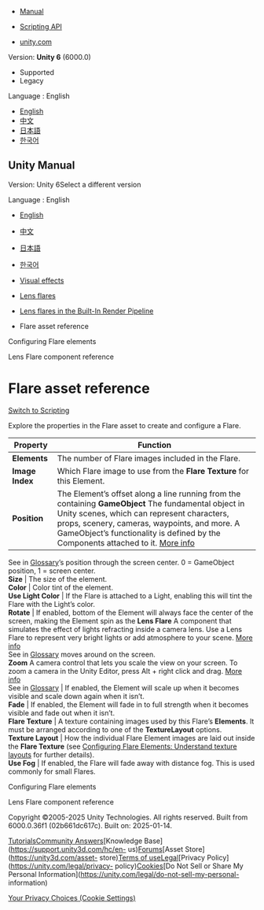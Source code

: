 [](https://docs.unity3d.com)

  * [Manual](../Manual/index.html)
  * [Scripting API](../ScriptReference/index.html)

  * [unity.com](https://unity.com/)

Version: **Unity 6** (6000.0)

  * Supported
  * Legacy

Language : English

  * [English](/Manual/class-Flare.html)
  * [中文](/cn/current/Manual/class-Flare.html)
  * [日本語](/ja/current/Manual/class-Flare.html)
  * [한국어](/kr/current/Manual/class-Flare.html)

[](https://docs.unity3d.com)

## Unity Manual

Version: Unity 6Select a different version

Language : English

  * [English](/Manual/class-Flare.html)
  * [中文](/cn/current/Manual/class-Flare.html)
  * [日本語](/ja/current/Manual/class-Flare.html)
  * [한국어](/kr/current/Manual/class-Flare.html)

  * [Visual effects](visual-effects.html)
  * [Lens flares](visual-effects-lens-flares.html)
  * [Lens flares in the Built-In Render Pipeline](lens-flare-birp.html)
  * Flare asset reference

[](configuring-flare-elements.html)

Configuring Flare elements

[](class-LensFlare.html)

Lens Flare component reference

# Flare asset reference

[Switch to Scripting](../ScriptReference/Flare.html "Go to Flare page in the
Scripting Reference")

Explore the properties in the Flare asset to create and configure a Flare.

**Property** | **Function**  
---|---  
**Elements** | The number of Flare images included in the Flare.  
**Image Index** | Which Flare image to use from the **Flare Texture** for this Element.  
**Position** | The Element’s offset along a line running from the containing **GameObject** The fundamental object in Unity scenes, which can represent characters, props, scenery, cameras, waypoints, and more. A GameObject’s functionality is defined by the Components attached to it. [More info](class-GameObject.html)  
See in [Glossary](Glossary.html#GameObject)’s position through the screen
center. 0 = GameObject position, 1 = screen center.  
**Size** | The size of the element.  
**Color** | Color tint of the element.  
**Use Light Color** | If the Flare is attached to a Light, enabling this will tint the Flare with the Light’s color.  
**Rotate** | If enabled, bottom of the Element will always face the center of the screen, making the Element spin as the **Lens Flare** A component that simulates the effect of lights refracting inside a camera lens. Use a Lens Flare to represent very bright lights or add atmosphere to your scene. [More info](class-LensFlare.html)  
See in [Glossary](Glossary.html#LensFlare) moves around on the screen.  
**Zoom** A camera control that lets you scale the view on your screen. To zoom
a camera in the Unity Editor, press Alt + right click and drag. [More
info](SceneViewNavigation.html)  
See in [Glossary](Glossary.html#zoom) | If enabled, the Element will scale up when it becomes visible and scale down again when it isn’t.  
**Fade** | If enabled, the Element will fade in to full strength when it becomes visible and fade out when it isn’t.  
**Flare Texture** | A texture containing images used by this Flare’s **Elements**. It must be arranged according to one of the **TextureLayout** options.  
**Texture Layout** | How the individual Flare Element images are laid out inside the **Flare Texture** (see [Configuring Flare Elements: Understand texture layouts](configuring-flare-elements.html#texture-layouts) for further details).  
**Use Fog** | If enabled, the Flare will fade away with distance fog. This is used commonly for small Flares.  
  
[](configuring-flare-elements.html)

Configuring Flare elements

[](class-LensFlare.html)

Lens Flare component reference

Copyright ©2005-2025 Unity Technologies. All rights reserved. Built from
6000.0.36f1 (02b661dc617c). Built on: 2025-01-14.

[Tutorials](https://learn.unity.com/)[Community
Answers](https://answers.unity3d.com)[Knowledge
Base](https://support.unity3d.com/hc/en-
us)[Forums](https://forum.unity3d.com)[Asset Store](https://unity3d.com/asset-
store)[Terms of
use](https://docs.unity3d.com/Manual/TermsOfUse.html)[Legal](https://unity.com/legal)[Privacy
Policy](https://unity.com/legal/privacy-
policy)[Cookies](https://unity.com/legal/cookie-policy)[Do Not Sell or Share
My Personal Information](https://unity.com/legal/do-not-sell-my-personal-
information)

[Your Privacy Choices (Cookie Settings)](javascript:void\(0\);)

